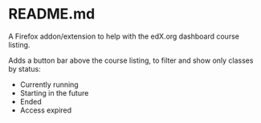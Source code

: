 # README.md

A Firefox addon/extension to help with the edX.org dashboard course listing.

Adds a button bar above the course listing, to filter and show only classes by status:
- Currently running
- Starting in the future
- Ended
- Access expired
